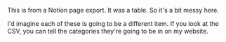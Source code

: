 This is from a Notion page export. It was a table. So it's a bit messy here. 

I'd imagine each of these is going to be a different item. If you look at the CSV, you can tell the categories they're going to be in on my website. 